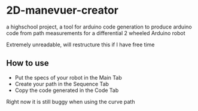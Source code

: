 # 2D-manevuer-creator
a highschool project, a tool for arduino code generation to produce arduino code from path measurements for a differential 2 wheeled Arduino robot

Extremely unreadable, will restructure this if I have free time

## How to use

 - Put the specs of your robot in the Main Tab
 - Create your path in the Sequence Tab
 - Copy the code generated in the Code Tab

Right now it is still buggy when using the curve path

